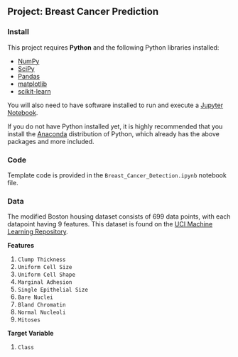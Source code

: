 
## Project: Breast Cancer Prediction

### Install

This project requires **Python** and the following Python libraries installed:

- [NumPy](http://www.numpy.org/)
- [SciPy](https://www.scipy.org/)
- [Pandas](http://pandas.pydata.org/)
- [matplotlib](http://matplotlib.org/)
- [scikit-learn](http://scikit-learn.org/stable/)

You will also need to have software installed to run and execute a [Jupyter Notebook](http://jupyter.org/install.html).

If you do not have Python installed yet, it is highly recommended that you install the [Anaconda](https://www.anaconda.com/download/) distribution of Python, which already has the above packages and more included. 

### Code

Template code is provided in the `Breast_Cancer_Detection.ipynb` notebook file. 

### Data

The modified Boston housing dataset consists of 699 data points, with each datapoint having 9 features. This dataset is found on the [UCI Machine Learning Repository](https://archive.ics.uci.edu/ml/machine-learning-databases/breast-cancer-wisconsin/breast-cancer-wisconsin.data).

**Features**
1. `Clump Thickness`
2. `Uniform Cell Size`
3. `Uniform Cell Shape`
4. `Marginal Adhesion`
5. `Single Epithelial Size`
6. `Bare Nuclei`
7. `Bland Chromatin`
8. `Normal Nucleoli`
9. `Mitoses`

**Target Variable**
1. `Class`
